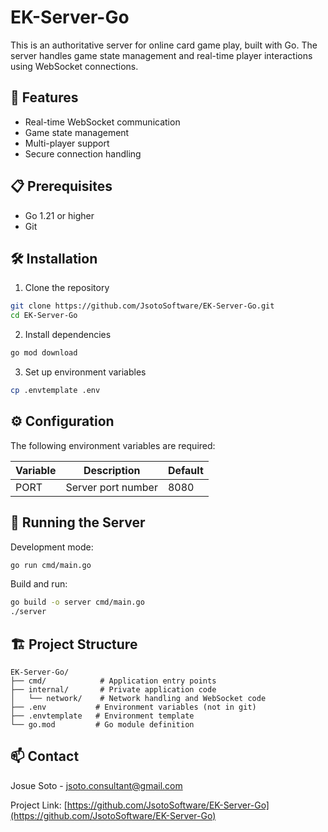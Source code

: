 # EK-Server-Go

This is an authoritative server for online card game play, built with Go. The server handles game state management and real-time player interactions using WebSocket connections.

## 🚀 Features

- Real-time WebSocket communication
- Game state management
- Multi-player support
- Secure connection handling

## 📋 Prerequisites

- Go 1.21 or higher
- Git

## 🛠️ Installation

1. Clone the repository
```bash
git clone https://github.com/JsotoSoftware/EK-Server-Go.git
cd EK-Server-Go
```

2. Install dependencies
```bash
go mod download
```

3. Set up environment variables
```bash
cp .envtemplate .env
```

## ⚙️ Configuration

The following environment variables are required:

| Variable | Description | Default |
|----------|-------------|---------|
| PORT | Server port number | 8080 |

## 🚀 Running the Server

Development mode:
```bash
go run cmd/main.go
```

Build and run:
```bash
go build -o server cmd/main.go
./server
```

## 🏗️ Project Structure

```
EK-Server-Go/
├── cmd/            # Application entry points
├── internal/       # Private application code
│   └── network/    # Network handling and WebSocket code
├── .env           # Environment variables (not in git)
├── .envtemplate   # Environment template
└── go.mod         # Go module definition
```

## 📫 Contact

Josue Soto - jsoto.consultant@gmail.com

Project Link: [https://github.com/JsotoSoftware/EK-Server-Go](https://github.com/JsotoSoftware/EK-Server-Go)
